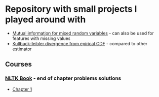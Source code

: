 # Repository with small projects I played around with
- [Mutual information for mixed random variables](https://github.com/kpatucha/Playground/blob/main/notebooks/mutual_information.ipynb) - can also be used for features with missing values
- [Kullback-leibler divergence from epirical CDF](https://github.com/kpatucha/Playground/blob/main/notebooks/kl-divergence.ipynb) - compared to other estimator
## Courses
### [NLTK Book](https://www.nltk.org/book/) - end of chapter problems solutions
- [Chapter 1](https://github.com/kpatucha/Playground/blob/main/notebooks/nltk_solutions_ch1.ipynb)
